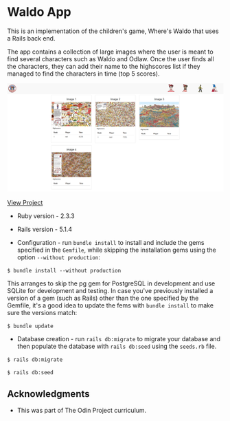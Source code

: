 # Waldo App

This is an implementation of the children's game, Where's Waldo that uses a Rails back end.

The app contains a collection of large images where the user is meant to find several characters such as Waldo and Odlaw. Once the user finds all the characters, they can add their name to the highscores list if they managed to find the characters in time (top 5 scores).


![Waldo App](/images/waldo-app.png)

[View Project](https://fierce-thicket-84989.herokuapp.com/)

* Ruby version - 2.3.3

* Rails version - 5.1.4

* Configuration - run `bundle install` to install and include the gems specified in the `Gemfile`, while skipping the installation gems using the option `--without production`:

```linux
$ bundle install --without production
```

This arranges to skip the pg gem for PostgreSQL in development and use SQLite for development and testing. In case you've previously installed a version of a gem (such as Rails) other than the one specified by the Gemfile, it's a good idea to update the fems with `bundle install` to make sure the versions match:

```linux
$ bundle update
```


* Database creation - run `rails db:migrate` to migrate your database and then populate the database with `rails db:seed` using the `seeds.rb` file.

```linux
$ rails db:migrate
```

```linux
$ rails db:seed
```

## Acknowledgments

* This was part of The Odin Project curriculum.
